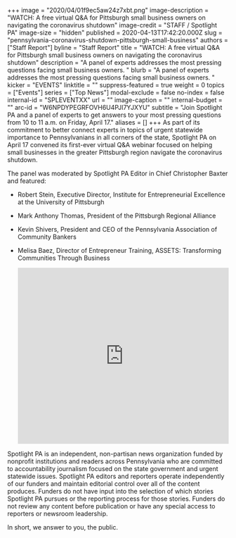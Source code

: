 +++
image = "2020/04/01f9ec5aw24z7xbt.png"
image-description = "WATCH: A free virtual Q&A for Pittsburgh small business owners on navigating the coronavirus shutdown"
image-credit = "STAFF / Spotlight PA"
image-size = "hidden"
published = 2020-04-13T17:42:20.000Z
slug = "pennsylvania-coronavirus-shutdown-pittsburgh-small-business"
authors = ["Staff Report"]
byline = "Staff Report"
title = "WATCH: A free virtual Q&A for Pittsburgh small business owners on navigating the coronavirus shutdown"
description = "A panel of experts addresses the most pressing questions facing small business owners. "
blurb = "A panel of experts addresses the most pressing questions facing small business owners. "
kicker = "EVENTS"
linktitle = ""
suppress-featured = true
weight = 0
topics = ["Events"]
series = ["Top News"]
modal-exclude = false
no-index = false
internal-id = "SPLEVENTXX"
url = ""
image-caption = ""
internal-budget = ""
arc-id = "W6NPDYPEGRFOVH6U4PJI7YJXYU"
subtitle = "Join Spotlight PA and a panel of experts to get answers to your most pressing questions from 10 to 11 a.m. on Friday, April 17."
aliases = []
+++
As part of its commitment to better connect experts in topics of urgent statewide importance to Pennsylvanians in all corners of the state, Spotlight PA on April 17 convened its first-ever virtual Q&amp;A webinar focused on helping small businesses in the greater Pittsburgh region navigate the coronavirus shutdown.

The panel was moderated by Spotlight PA Editor in Chief Christopher Baxter and featured:

* Robert Stein, Executive Director, Institute for Entrepreneurial Excellence at the University of Pittsburgh
* Mark Anthony Thomas, President of the Pittsburgh Regional Alliance
* Kevin Shivers, President and CEO of the Pennsylvania Association of Community Bankers
* Melisa Baez, Director of Entrepreneur Training, ASSETS: Transforming Communities Through Business

  <iframe src="https://player.vimeo.com/video/408939323" width="100%" height="400" frameborder="0" allow="autoplay; fullscreen" allowfullscreen></iframe>

Spotlight PA is an independent, non-partisan news organization funded by nonprofit institutions and readers across Pennsylvania who are committed to accountability journalism focused on the state government and urgent statewide issues. Spotlight PA editors and reporters operate independently of our funders and maintain editorial control over all of the content produces. Funders do not have input into the selection of which stories Spotlight PA pursues or the reporting process for those stories. Funders do not review any content before publication or have any special access to reporters or newsroom leadership.

In short, we answer to you, the public.